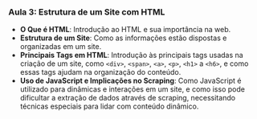 ### Aula 3: Estrutura de um Site com HTML
- **O Que é HTML**: Introdução ao HTML e sua importância na web.
- **Estrutura de um Site**: Como as informações estão dispostas e organizadas em um site.
- **Principais Tags em HTML**: Introdução às principais tags usadas na criação de um site, como `<div>`, `<span>`, `<a>`, `<p>`, `<h1>` a `<h6>`, e como essas tags ajudam na organização do conteúdo.
- **Uso de JavaScript e Implicações no Scraping**: Como JavaScript é utilizado para dinâmicas e interações em um site, e como isso pode dificultar a extração de dados através de scraping, necessitando técnicas especiais para lidar com conteúdo dinâmico.
